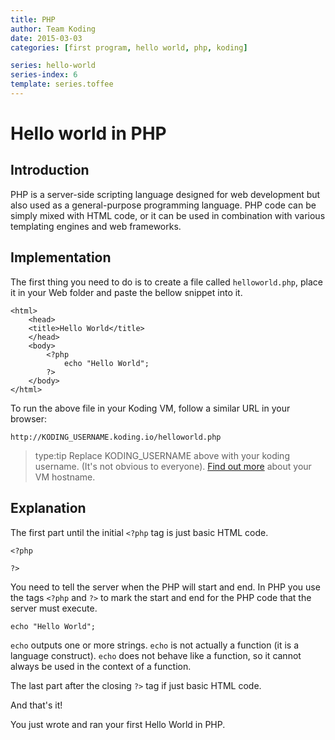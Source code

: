 ```yaml
---
title: PHP
author: Team Koding
date: 2015-03-03
categories: [first program, hello world, php, koding]

series: hello-world
series-index: 6
template: series.toffee
---
```


# Hello world in PHP

## Introduction

PHP is a server-side scripting language designed for web development but also used as a general-purpose programming language. PHP code can be simply mixed with HTML code, or it can be used in combination with various templating engines and web frameworks.

## Implementation

The first thing you need to do is to create a file called `helloworld.php`, place it in your Web folder and paste the bellow snippet into it.

```
<html>
	<head>
	<title>Hello World</title>
	</head>
	<body>
        <?php
            echo "Hello World";
        ?>
    </body>
</html>
```

To run the above file in your Koding VM, follow a similar URL in your browser:

```
http://KODING_USERNAME.koding.io/helloworld.php
```
> type:tip
> Replace KODING_USERNAME above with your koding username. (It's not obvious to everyone).
> [Find out more](http://learn.koding.com/faq/vm-hostname/) about your VM hostname.

## Explanation

The first part until the initial `<?php` tag is just basic HTML code.

```
<?php

?>
```

You need to tell the server when the PHP will start and end. In PHP you use the tags `<?php` and `?>` to mark the start and end for the PHP code that the server must execute.

```
echo "Hello World";
```

`echo` outputs one or more strings. `echo` is not actually a function (it is a language construct). `echo` does not behave like a function, so it cannot always be used in the context of a function.

The last part after the closing `?>` tag if just basic HTML code.

And that's it!

You just wrote and ran your first Hello World in PHP.
